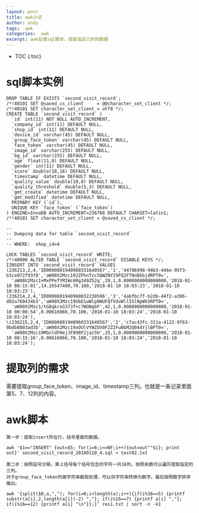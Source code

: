 ```yaml
---
layout: post
title: awk小试
author: andy
tags:  awk
categories:  awk
excerpt: awk处理sql脚本，提取指定几列的数据
---
```


* TOC
{:toc}

# sql脚本实例

	DROP TABLE IF EXISTS `second_visit_record`;
	/*!40101 SET @saved_cs_client     = @@character_set_client */;
	/*!40101 SET character_set_client = utf8 */;
	CREATE TABLE `second_visit_record` (
	  `id` int(11) NOT NULL AUTO_INCREMENT,
	  `company_id` int(11) DEFAULT NULL,
	  `shop_id` int(11) DEFAULT NULL,
	  `device_id` varchar(45) DEFAULT NULL,
	  `group_face_token` varchar(45) DEFAULT NULL,
	  `face_token` varchar(45) DEFAULT NULL,
	  `image_id` varchar(255) DEFAULT NULL,
	  `bg_id` varchar(255) DEFAULT NULL,
	  `age` float(11,0) DEFAULT NULL,
	  `gender` int(11) DEFAULT NULL,
	  `score` double(18,16) DEFAULT NULL,
	  `timestamp` datetime DEFAULT NULL,
	  `quality_value` double(10,8) DEFAULT NULL,
	  `quality_threshold` double(5,3) DEFAULT NULL,
	  `gmt_create` datetime DEFAULT NULL,
	  `gmt_modified` datetime DEFAULT NULL,
	  PRIMARY KEY (`id`),
	  UNIQUE KEY `face_token` (`face_token`)
	) ENGINE=InnoDB AUTO_INCREMENT=236768 DEFAULT CHARSET=latin1;
	/*!40101 SET character_set_client = @saved_cs_client */;

	--
	-- Dumping data for table `second_visit_record`
	--
	-- WHERE:  shop_id=4

	LOCK TABLES `second_visit_record` WRITE;
	/*!40000 ALTER TABLE `second_visit_record` DISABLE KEYS */;
	IINSERT INTO `second_visit_record` VALUES 
	(236213,2,4,'ID0000801940960331640567','1','44786998-94b3-446e-95f3-b3ce072f93f8','aW90X2Mzc19JZFhnTzc5QWZNY29FQ2FTNnBkbjdRPT0=',
	  'aW90X2Mzc1+MxPPeTYM1Wc6Rg349Z52q',29,1,0.0000000000000000,'2018-01-10 08:15:01',14.26547400,70.100,'2018-01-10 18:03:23','2018-01-10 18:03:23'),
	(236214,2,4,'ID0000801940960032230596','3','4abfbc7f-b2db-44f2-a386-d02a760434b3','aW90X2Mzc19UbE1wWlp0WUFQTVdvWll5SlNpWk5RPT0=',
	  'aW90X2Mzc1/tG8qkrxG37Jf+c7WONqbF',42,1,0.0000000000000000,'2018-01-10 00:00:54',0.00616066,70.100,'2018-01-10 18:03:24','2018-01-10 18:03:24'),
	\(236215,2,4,'ID0000801940960331640567','2','c7ac43fc-311a-4122-9f63-9bdb8803ad3b','aW90X2Mzc19xOUlVYWZOV0FZZ2FuNGM2Q044YjlBPT0=',
	  'aW90X2Mzc19MGnldFHejJF898F2jaz5H',25,1,0.0000000000000000,'2018-01-10 08:15:16',0.00616066,70.100,'2018-01-10 18:03:24','2018-01-10 18:03:24');

# 提取列的需求

需要提取group_face_token、image_id、timestamp三列。也就是一条记录里面第5、7、12列的内容。

# awk脚本

	第一步：提取insert所在行，括号里面的数据。

	awk '$1=="INSERT" {out=$5; for(i=6;i<=NF;i++){out=out""$i}; print out}' second_visit_record_20180110_4.sql > test02.txt

	第二步：按照逗号分隔，算上括号每个括号包含的字符一共16列，按照余数可以遍历提取指定的三列。
	对于group_face_token列做字符串截取处理，可以将字符串转换为数字。最后按照数字排序输出。

	awk '{split($0,a,","); for(i=0;i<length(a);i++){if(i%16==5) {printf substr(a[i],2,length(a[i])-2) ","}; if(i%16==7) {printf a[i] ","}; if(i%16==12) {printf a[i] "\n"}};}’ res1.txt | sort -n -k1